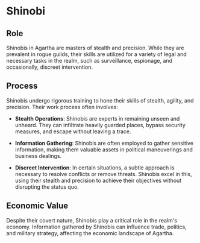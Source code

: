# Shinobi

## Role
Shinobis in Agartha are masters of stealth and precision. While they are prevalent in rogue guilds, their skills are utilized for a variety of legal and necessary tasks in the realm, such as surveillance, espionage, and occasionally, discreet intervention.

## Process
Shinobis undergo rigorous training to hone their skills of stealth, agility, and precision. Their work process often involves:

- **Stealth Operations**: Shinobis are experts in remaining unseen and unheard. They can infiltrate heavily guarded places, bypass security measures, and escape without leaving a trace.

- **Information Gathering**: Shinobis are often employed to gather sensitive information, making them valuable assets in political maneuverings and business dealings.

- **Discreet Intervention**: In certain situations, a subtle approach is necessary to resolve conflicts or remove threats. Shinobis excel in this, using their stealth and precision to achieve their objectives without disrupting the status quo.

## Economic Value
Despite their covert nature, Shinobis play a critical role in the realm's economy. Information gathered by Shinobis can influence trade, politics, and military strategy, affecting the economic landscape of Agartha.



